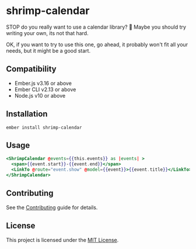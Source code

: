shrimp-calendar
==============================================================================

STOP do you really want to use a calendar library? :shrimp:
Maybe you should try writing your own, its not that hard.

OK, if you want to try to use this one, go ahead, it probably won't fit all your
needs, but it might be a good start.


Compatibility
------------------------------------------------------------------------------

* Ember.js v3.16 or above
* Ember CLI v2.13 or above
* Node.js v10 or above


Installation
------------------------------------------------------------------------------

```
ember install shrimp-calendar
```


Usage
------------------------------------------------------------------------------

```hbs
<ShrimpCalendar @events={{this.events}} as |events| >
  <span>{{event.start}}-{{event.end}}</span>
  <LinkTo @route="event.show" @model={{event}}>{{event.title}}</LinkTo>
</ShrimpCalendar>
```


Contributing
------------------------------------------------------------------------------

See the [Contributing](CONTRIBUTING.md) guide for details.


License
------------------------------------------------------------------------------

This project is licensed under the [MIT License](LICENSE.md).
